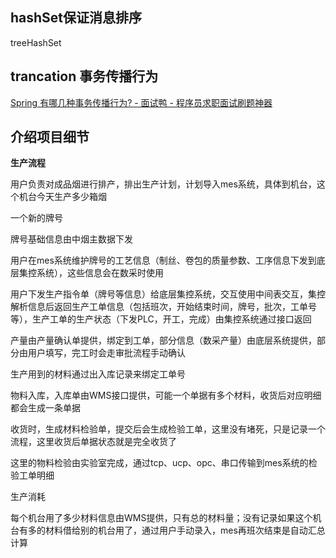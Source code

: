 

## hashSet保证消息排序

treeHashSet

## trancation 事务传播行为

[Spring 有哪几种事务传播行为? - 面试鸭 - 程序员求职面试刷题神器](https://www.mianshiya.com/question/1780933295417094146)

## 介绍项目细节

**生产流程**

用户负责对成品烟进行排产，排出生产计划，计划导入mes系统，具体到机台，这个机台今天生产多少箱烟



一个新的牌号



牌号基础信息由中烟主数据下发

用户在mes系统维护牌号的工艺信息（制丝、卷包的质量参数、工序信息下发到底层集控系统），这些信息会在数采时使用

用户下发生产指令单（牌号等信息）给底层集控系统，交互使用中间表交互，集控解析信息后返回生产工单信息（包括班次，开始结束时间，牌号，批次，工单号等），生产工单的生产状态（下发PLC，开工，完成）由集控系统通过接口返回

产量由产量确认单提供，绑定到工单，部分信息（数采产量）由底层系统提供，部分由用户填写，完工时会走审批流程手动确认



生产用到的材料通过出入库记录来绑定工单号



物料入库，入库单由WMS接口提供，可能一个单据有多个材料，收货后对应明细都会生成一条单据

收货时，生成材料检验单，提交后会生成检验工单，这里没有堵死，只是记录一个流程，这里收货后单据状态就是完全收货了

这里的物料检验由实验室完成，通过tcp、ucp、opc、串口传输到mes系统的检验工单明细



生产消耗

每个机台用了多少材料信息由WMS提供，只有总的材料量；没有记录如果这个机台有多的材料借给别的机台用了，通过用户手动录入，mes再班次结束是自动汇总计算




